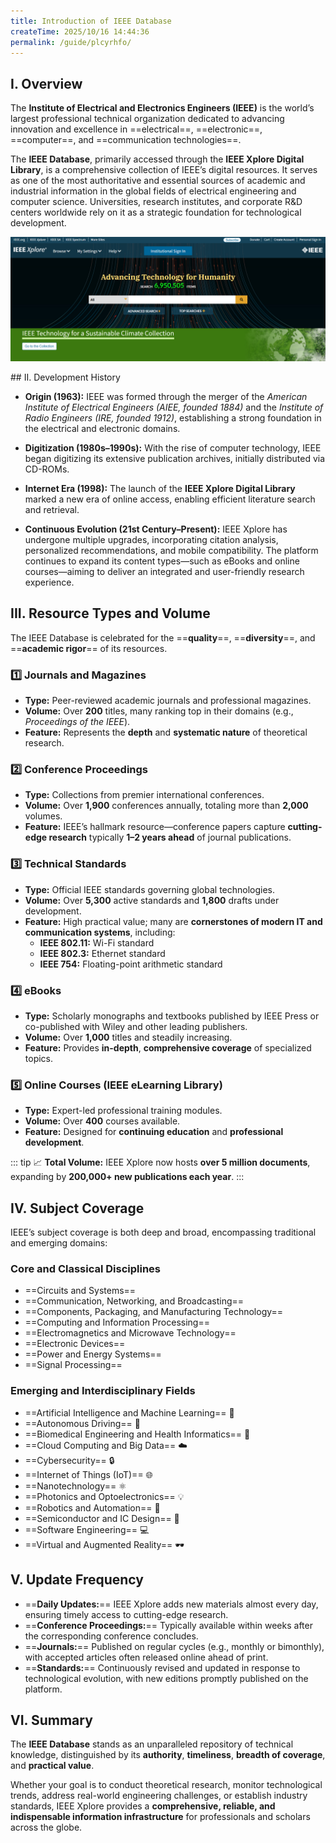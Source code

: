 ```yaml
---
title: Introduction of IEEE Database
createTime: 2025/10/16 14:44:36
permalink: /guide/plcyrhfo/
---
```



## I. Overview

The **Institute of Electrical and Electronics Engineers (IEEE)** is the world’s largest professional technical organization dedicated to advancing innovation and excellence in ==electrical==, ==electronic==, ==computer==, and ==communication technologies==.
  
The **IEEE Database**, primarily accessed through the **IEEE Xplore Digital Library**, is a comprehensive collection of IEEE’s digital resources. It serves as one of the most authoritative and essential sources of academic and industrial information in the global fields of electrical engineering and computer science. Universities, research institutes, and corporate R&D centers worldwide rely on it as a strategic foundation for technological development.

![Overview](../src/guide/overview.png)


<LinkCard title="Click to visit IEEE Xplore " href="https://ieeexplore.ieee.org/Xplore/home.jsp" />
## II. Development History

- **Origin (1963):** IEEE was formed through the merger of the *American Institute of Electrical Engineers (AIEE, founded 1884)* and the *Institute of Radio Engineers (IRE, founded 1912)*, establishing a strong foundation in the electrical and electronic domains.  

- **Digitization (1980s–1990s):** With the rise of computer technology, IEEE began digitizing its extensive publication archives, initially distributed via CD-ROMs.  
- **Internet Era (1998):** The launch of the **IEEE Xplore Digital Library** marked a new era of online access, enabling efficient literature search and retrieval.  
- **Continuous Evolution (21st Century–Present):** IEEE Xplore has undergone multiple upgrades, incorporating citation analysis, personalized recommendations, and mobile compatibility. The platform continues to expand its content types—such as eBooks and online courses—aiming to deliver an integrated and user-friendly research experience.


## III. Resource Types and Volume

The IEEE Database is celebrated for the ==**quality**==, ==**diversity**==, and ==**academic rigor**== of its resources.

### 1️⃣ Journals and Magazines
- **Type:** Peer-reviewed academic journals and professional magazines.  
- **Volume:** Over **200** titles, many ranking top in their domains (e.g., *Proceedings of the IEEE*).  
- **Feature:** Represents the **depth** and **systematic nature** of theoretical research.

### 2️⃣ Conference Proceedings
- **Type:** Collections from premier international conferences.  
- **Volume:** Over **1,900** conferences annually, totaling more than **2,000** volumes.  
- **Feature:** IEEE’s hallmark resource—conference papers capture **cutting-edge research** typically **1–2 years ahead** of journal publications.

### 3️⃣ Technical Standards 
- **Type:** Official IEEE standards governing global technologies.  
- **Volume:** Over **5,300** active standards and **1,800** drafts under development.  
- **Feature:** High practical value; many are **cornerstones of modern IT and communication systems**, including:  
  - **IEEE 802.11:** Wi-Fi standard  
  - **IEEE 802.3:** Ethernet standard  
  - **IEEE 754:** Floating-point arithmetic standard  

### 4️⃣ eBooks
- **Type:** Scholarly monographs and textbooks published by IEEE Press or co-published with Wiley and other leading publishers.  
- **Volume:** Over **1,000** titles and steadily increasing.  
- **Feature:** Provides **in-depth**, **comprehensive coverage** of specialized topics.

### 5️⃣ Online Courses (IEEE eLearning Library)
- **Type:** Expert-led professional training modules.  
- **Volume:** Over **400** courses available.  
- **Feature:** Designed for **continuing education** and **professional development**.

::: tip
📈 **Total Volume:** IEEE Xplore now hosts **over 5 million documents**, expanding by **200,000+ new publications each year**.
:::



## IV. Subject Coverage

IEEE’s subject coverage is both deep and broad, encompassing traditional and emerging domains:

### **Core and Classical Disciplines**
- ==Circuits and Systems== 
- ==Communication, Networking, and Broadcasting==  
- ==Components, Packaging, and Manufacturing Technology==  
- ==Computing and Information Processing==  
- ==Electromagnetics and Microwave Technology==  
- ==Electronic Devices==  
- ==Power and Energy Systems==  
- ==Signal Processing==  


### **Emerging and Interdisciplinary Fields**
- ==Artificial Intelligence and Machine Learning== 🤖  
- ==Autonomous Driving== 🚗  
- ==Biomedical Engineering  and Health Informatics== 🧬  
- ==Cloud Computing and Big Data== ☁️  
- ==Cybersecurity== 🔒  
- ==Internet of Things (IoT)== 🌐  
- ==Nanotechnology== ⚛️  
- ==Photonics and Optoelectronics== 💡  
- ==Robotics and Automation== 🤖  
- ==Semiconductor and IC Design== 🧠  
- ==Software Engineering== 💻  
- ==Virtual and Augmented Reality== 🕶️  


## V. Update Frequency

- ==**Daily Updates:**== IEEE Xplore adds new materials almost every day, ensuring timely access to cutting-edge research.  
- ==**Conference Proceedings:**== Typically available within weeks after the corresponding conference concludes.  
- ==**Journals:**== Published on regular cycles (e.g., monthly or bimonthly), with accepted articles often released online ahead of print.  
- ==**Standards:**== Continuously revised and updated in response to technological evolution, with new editions promptly published on the platform.



## VI. Summary

The **IEEE Database** stands as an unparalleled repository of technical knowledge, distinguished by its **authority**, **timeliness**, **breadth of coverage**, and **practical value**. 

Whether your goal is to conduct theoretical research, monitor technological trends, address real-world engineering challenges, or establish industry standards, IEEE Xplore provides a **comprehensive, reliable, and indispensable information infrastructure** for professionals and scholars across the globe.
